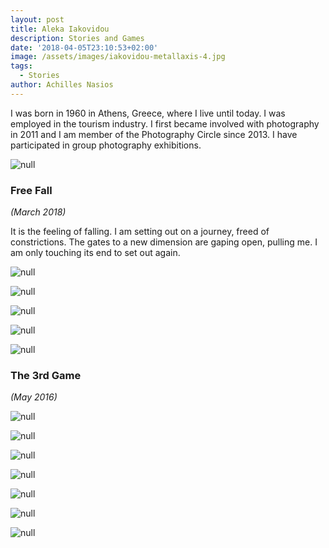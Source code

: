 ```yaml
---
layout: post
title: Aleka Iakovidou
description: Stories and Games
date: '2018-04-05T23:10:53+02:00'
image: /assets/images/iakovidou-metallaxis-4.jpg
tags:
  - Stories
author: Achilles Nasios
---
```

I was born in 1960 in Athens, Greece, where I live until today. I was employed in the tourism industry. I first became involved with photography in 2011 and I am member of the Photography Circle since 2013. I have participated in group photography exhibitions.

![null](/assets/images/iakovidou_parousiasi_diptyxa.jpg#full)

### Free Fall

_(March 2018)_

It is the feeling of falling.
I am setting out on a journey, freed of constrictions.
The gates to a new dimension are gaping open, pulling me.
I am only touching its end to set out again.

![null](/assets/images/iakovidou-diptyxo1.jpg)

![null](/assets/images/iakovidou-diptyxo2.jpg)

![null](/assets/images/iakovidou-diptyxo3.jpg)

![null](/assets/images/iakovidou-diptyxoo4.jpg)

![null](/assets/images/portraits_game.jpg#full)

### The 3rd Game

_(May 2016)_

![null](/assets/images/iakovidou_1.jpg)

![null](/assets/images/iakovidou_2.jpg)

![null](/assets/images/iakovidou_3.jpg)

![null](/assets/images/iakovidou_4.jpg)

![null](/assets/images/iakovidou_5.jpg)

![null](/assets/images/iakovidou_6.jpg)

![null](/assets/images/iakovidou_7.jpg)

